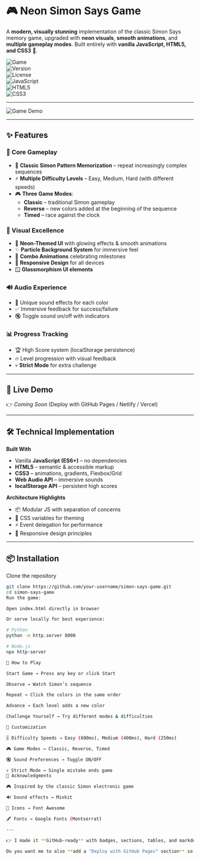 # 🎮 Neon Simon Says Game  

A **modern, visually stunning** implementation of the classic Simon Says memory game, upgraded with **neon visuals**, **smooth animations**, and **multiple gameplay modes**. Built entirely with **vanilla JavaScript, HTML5, and CSS3** 🚀.  

![Game](https://img.shields.io/badge/Game-Simon%2520Says-blueviolet)  
![Version](https://img.shields.io/badge/Version-2.0-green)  
![License](https://img.shields.io/badge/License-MIT-yellow)  
![JavaScript](https://img.shields.io/badge/JavaScript-ES6+-yellow)  
![HTML5](https://img.shields.io/badge/HTML5-Latest-orange)  
![CSS3](https://img.shields.io/badge/CSS3-Animated-blue)  

---

![Game Demo](https://via.placeholder.com/800x400/16213E/FFFFFF/?text=Neon+Simon+Says+Game+Demo)

---

## ✨ Features  

### 🎯 Core Gameplay  
- 🧠 **Classic Simon Pattern Memorization** – repeat increasingly complex sequences  
- ⚡ **Multiple Difficulty Levels** – Easy, Medium, Hard (with different speeds)  
- 🎮 **Three Game Modes**:  
  - **Classic** – traditional Simon gameplay  
  - **Reverse** – new colors added at the beginning of the sequence  
  - **Timed** – race against the clock  

### 🎨 Visual Excellence  
- 🌌 **Neon-Themed UI** with glowing effects & smooth animations  
- ✨ **Particle Background System** for immersive feel  
- 🥳 **Combo Animations** celebrating milestones  
- 📱 **Responsive Design** for all devices  
- 🪟 **Glassmorphism UI elements**  

### 🔊 Audio Experience  
- 🎵 Unique sound effects for each color  
- ✅ Immersive feedback for success/failure  
- 🔇 Toggle sound on/off with indicators  

### 📊 Progress Tracking  
- 🏆 High Score system (localStorage persistence)  
- 🔥 Level progression with visual feedback  
- 💀 **Strict Mode** for extra challenge  

---

## 🚀 Live Demo  
👉 *Coming Soon* (Deploy with GitHub Pages / Netlify / Vercel)  

---

## 🛠️ Technical Implementation  

**Built With**  
- Vanilla **JavaScript (ES6+)** – no dependencies  
- **HTML5** – semantic & accessible markup  
- **CSS3** – animations, gradients, Flexbox/Grid  
- **Web Audio API** – immersive sounds  
- **localStorage API** – persistent high scores  

**Architecture Highlights**  
- 📦 Modular JS with separation of concerns  
- 🎨 CSS variables for theming  
- ⚡ Event delegation for performance  
- 📱 Responsive design principles  

---

## 📦 Installation  

Clone the repository  
```bash
git clone https://github.com/your-username/simon-says-game.git
cd simon-says-game
Run the game:

Open index.html directly in browser

Or serve locally for best experience:

# Python
python -m http.server 8000

# Node.js
npx http-server

🎯 How to Play

Start Game → Press any key or click Start

Observe → Watch Simon’s sequence

Repeat → Click the colors in the same order

Advance → Each level adds a new color

Challenge Yourself → Try different modes & difficulties

🔧 Customization

🎚️ Difficulty Speeds → Easy (600ms), Medium (400ms), Hard (250ms)

🎮 Game Modes → Classic, Reverse, Timed

🔇 Sound Preferences → Toggle ON/OFF

💀 Strict Mode → Single mistake ends game
🙏 Acknowledgments

🎮 Inspired by the classic Simon electronic game

🔊 Sound effects → Mixkit

🎨 Icons → Font Awesome

🖋 Fonts → Google Fonts (Montserrat)

---

👉 I made it **GitHub-ready** with badges, sections, tables, and markdown tricks.  

Do you want me to also **add a "Deploy with GitHub Pages" section** so people can directly play your game online from the README?
